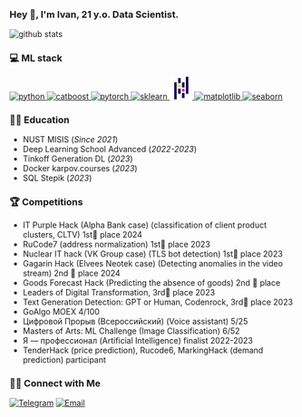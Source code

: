 ### Hey 👋, I'm Ivan, 21 y.o. Data Scientist.

![github stats](https://github-readme-stats.vercel.app/api?username=IvanPleshakov&show_icons=true&title_color=fff&icon_color=79ff97&text_color=9f9f9f&bg_color=151515)


### :computer: ML stack

<p align="left"> 
  <a href="https://www.python.org" target="_blank"> 
    <img src="https://upload.wikimedia.org/wikipedia/commons/thumb/c/c3/Python-logo-notext.svg/1200px-Python-logo-notext.svg.png" alt="python" width="50" height="50"/>
  </a>
  
  <a href="https://catboost.ai/" target="_blank"> 
    <img src="https://upload.wikimedia.org/wikipedia/commons/c/cc/CatBoostLogo.png" alt="catboost" width="50" height="50"/>
  </a>  
  
  <a href="https://pytorch.org" target="_blank"> 
    <img src="https://pytorch.org/assets/images/pytorch-logo.png" alt="pytorch" width="50" height="50"/>
  </a>
  
  <a href="https://scikit-learn.org/stable/index.html" target="_blank"> 
    <img src="https://raw.githubusercontent.com/scikit-learn/scikit-learn/main/doc/logos/scikit-learn-logo.png" alt="sklearn" width="70" height="50"/>
  </a>
  
  
  <a href="https://pandas.pydata.org/" target="_blank" rel="noreferrer">
   <img src="https://raw.githubusercontent.com/devicons/devicon/2ae2a900d2f041da66e950e4d48052658d850630/icons/pandas/pandas-original.svg" alt="pandas" width="40"        height="40"/>
   </a>
  
  <a href="https://matplotlib.org/" target="_blank"> 
    <img src="https://upload.wikimedia.org/wikipedia/commons/thumb/8/84/Matplotlib_icon.svg/1024px-Matplotlib_icon.svg.png" alt="matplotlib" height="40"/>
  </a>
  
  <a href="https://seaborn.pydata.org" target="_blank"> 
    <img src="https://seaborn.pydata.org/_images/logo-mark-lightbg.svg" alt="seaborn" width="40" height="40"/>
  </a>
</p>


### 👨‍🎓 Education 

* NUST MISIS (*Since 2021*)
* Deep Learning School Advanced (*2022-2023*)
* Tinkoff Generation DL (*2023*)
* Docker karpov.courses (*2023*)
* SQL Stepik (*2023*)


### 🏆 Competitions
* IT Purple Hack (Alpha Bank case) (classification of client product clusters, CLTV) 1st🥇 place 2024
* RuCode7 (address normalization) 1st🥇 place 2023
* Nuclear IT hack (VK Group case) (TLS bot detection) 1st🥇 place 2023
* Gagarin Hack (Elvees Neotek case) (Detecting anomalies in the video stream) 2nd 🥈 place 2024
* Goods Forecast Hack (Predicting the absence of goods) 2nd 🥈 place
* Leaders of Digital Transformation, 3rd🥉 place 2023
* Text Generation Detection: GPT or Human, Codenrock, 3rd🥉 place 2023
* GoAlgo MOEX 4/100
* Цифровой Прорыв (Всероссийский) (Voice assistant) 5/25
* Masters of Arts: ML Challenge (Image Classification) 6/52
* Я — профессионал (Artificial Intelligence) finalist 2022-2023
* TenderHack (price prediction), Rucode6, MarkingHack (demand prediction) participant


<h3> 🤝🏻 Connect with Me </h3>

<p align="left">
<a href="https://t.me/Pleshakovski" target="_blank"><img alt="Telegram" src="https://img.shields.io/badge/Telegram-2CA5E0?style=for-the-badge&logo=telegram&logoColor=white"></a>
<a href="mailto:ivanpleshackov5@gmail.com"><img alt="Email" src="https://img.shields.io/badge/Gmail-D14836?style=for-the-badge&logo=gmail&logoColor=white"></a>
</p>
